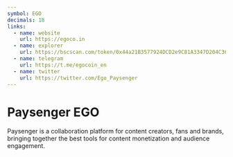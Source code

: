 ```yaml
---
symbol: EGO
decimals: 18
links:
  - name: website
    url: https://egoco.in
  - name: explorer
    url: https://bscscan.com/token/0x44a21B3577924DCD2e9C81A3347D204C36a55466
  - name: telegram
    url: https://t.me/egocoin_en
  - name: twitter
    url: https://twitter.com/Ego_Paysenger
---
```


# Paysenger EGO

Paysenger is a collaboration platform for content creators, fans and brands, bringing together the best tools for content monetization and audience engagement.
